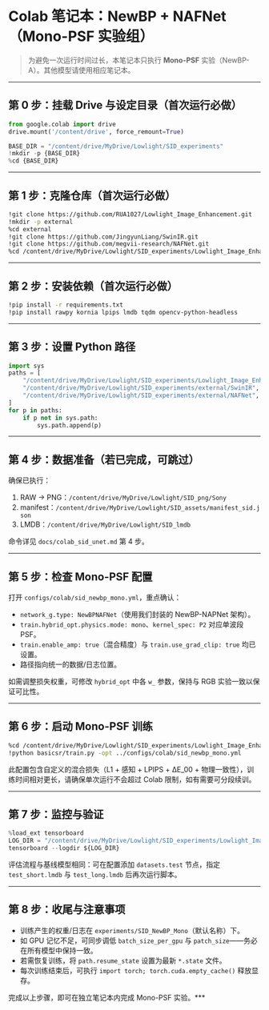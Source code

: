 # Colab 笔记本：NewBP + NAFNet（Mono-PSF 实验组）

> 为避免一次运行时间过长，本笔记本只执行 **Mono-PSF** 实验（NewBP-A）。其他模型请使用相应笔记本。

---

## 第 0 步：挂载 Drive 与设定目录（首次运行必做）

```python
from google.colab import drive
drive.mount('/content/drive', force_remount=True)

BASE_DIR = "/content/drive/MyDrive/Lowlight/SID_experiments"
!mkdir -p {BASE_DIR}
%cd {BASE_DIR}
```

---

## 第 1 步：克隆仓库（首次运行必做）

```bash
!git clone https://github.com/RUA1027/Lowlight_Image_Enhancement.git
!mkdir -p external
%cd external
!git clone https://github.com/JingyunLiang/SwinIR.git
!git clone https://github.com/megvii-research/NAFNet.git
%cd /content/drive/MyDrive/Lowlight/SID_experiments/Lowlight_Image_Enhancement
```

---

## 第 2 步：安装依赖（首次运行必做）

```bash
!pip install -r requirements.txt
!pip install rawpy kornia lpips lmdb tqdm opencv-python-headless
```

---

## 第 3 步：设置 Python 路径

```python
import sys
paths = [
    "/content/drive/MyDrive/Lowlight/SID_experiments/Lowlight_Image_Enhancement",
    "/content/drive/MyDrive/Lowlight/SID_experiments/external/SwinIR",
    "/content/drive/MyDrive/Lowlight/SID_experiments/external/NAFNet",
]
for p in paths:
    if p not in sys.path:
        sys.path.append(p)
```

---

## 第 4 步：数据准备（若已完成，可跳过）

确保已执行：

1. RAW → PNG：`/content/drive/MyDrive/Lowlight/SID_png/Sony`
2. manifest：`/content/drive/MyDrive/Lowlight/SID_assets/manifest_sid.json`
3. LMDB：`/content/drive/MyDrive/Lowlight/SID_lmdb`

命令详见 `docs/colab_sid_unet.md` 第 4 步。

---

## 第 5 步：检查 Mono-PSF 配置

打开 `configs/colab/sid_newbp_mono.yml`，重点确认：

- `network_g.type: NewBPNAFNet`（使用我们封装的 NewBP-NAPNet 架构）。
- `train.hybrid_opt.physics.mode: mono`、`kernel_spec: P2` 对应单波段 PSF。
- `train.enable_amp: true`（混合精度）与 `train.use_grad_clip: true` 均已设置。
- 路径指向统一的数据/日志位置。

如需调整损失权重，可修改 `hybrid_opt` 中各 `w_` 参数，保持与 RGB 实验一致以保证可比性。

---

## 第 6 步：启动 Mono-PSF 训练

```bash
%cd /content/drive/MyDrive/Lowlight/SID_experiments/Lowlight_Image_Enhancement/NAFNet_base
!python basicsr/train.py -opt ../configs/colab/sid_newbp_mono.yml
```

此配置包含自定义的混合损失（L1 + 感知 + LPIPS + ΔE_00 + 物理一致性），训练时间相对更长，请确保单次运行不会超过 Colab 限制，如有需要可分段续训。

---

## 第 7 步：监控与验证

```python
%load_ext tensorboard
LOG_DIR = "/content/drive/MyDrive/Lowlight/SID_experiments/Lowlight_Image_Enhancement/experiments"
tensorboard --logdir ${LOG_DIR}
```

评估流程与基线模型相同：可在配置添加 `datasets.test` 节点，指定 `test_short.lmdb` 与 `test_long.lmdb` 后再次运行脚本。

---

## 第 8 步：收尾与注意事项

- 训练产生的权重/日志在 `experiments/SID_NewBP_Mono`（默认名称）下。
- 如 GPU 记忆不足，可同步调低 `batch_size_per_gpu` 与 `patch_size`——务必在所有模型中保持一致。
- 若需恢复训练，将 `path.resume_state` 设置为最新 `*.state` 文件。
- 每次训练结束后，可执行 `import torch; torch.cuda.empty_cache()` 释放显存。

完成以上步骤，即可在独立笔记本内完成 Mono-PSF 实验。***
